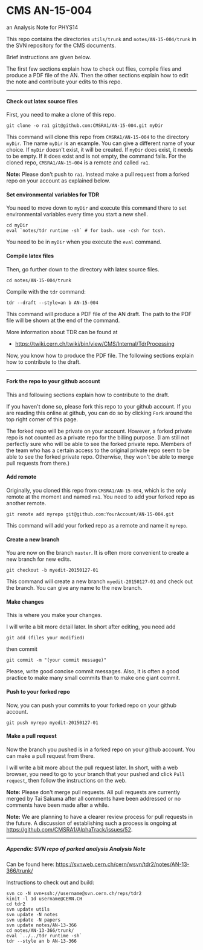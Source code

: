 # CMS AN-15-004
an Analysis Note for PHYS14

This repo contains the directories `utils/trunk` and  `notes/AN-15-004/trunk` in the SVN repository for the CMS documents.

Brief instructions are given below.

The first few sections explain how to check out flies, compile files and produce a PDF file of the AN. Then the other sections explain how to edit the note and contribute your edits to this repo.

---

#### Check out latex source files

First, you need to make a clone of this repo.

    git clone -o ra1 git@github.com:CMSRA1/AN-15-004.git myDir

This command will clone this repo from `CMSRA1/AN-15-004` to the directory `myDir`. The name `myDir` is an example. You can give a different name of your choice. If `myDir` doesn't exist, it will be created. If `myDir` does exist, it needs to be empty. If it does exist and is not empty, the command fails. For the cloned repo, `CMSRA1/AN-15-004` is a remote and called `ra1`.

**Note:** Please don't push to `ra1`. Instead make a pull request from a forked repo on your account as explained below.


#### Set environmental variables for TDR

You need to move down to `myDir` and execute this command there to set environmental variables every time you start a new shell.

    cd myDir
    eval `notes/tdr runtime -sh` # for bash. use -csh for tcsh.

You need to be in `myDir` when you execute the `eval` command.

#### Compile latex files

Then, go further down to the directory with latex source files.

    cd notes/AN-15-004/trunk

Compile with the `tdr` command:

    tdr --draft --style=an b AN-15-004

This command will produce a PDF file of the AN draft. The path to the PDF file will be shown at the end of the command.

More information about TDR can be found at

* https://twiki.cern.ch/twiki/bin/view/CMS/Internal/TdrProcessing

Now, you know how to produce the PDF file. The following sections explain how to contribute to the draft.

---

#### Fork the repo to your github account

This and following sections explain how to contribute to the draft.

If you haven't done so, please fork this repo to your github account. If you are reading this online at github, you can do so by clicking `Fork`  around the top right corner of this page.

The forked repo will be private on your account. However, a forked private repo is not counted as a private repo for the billing purpose.  (I am still not perfectly sure who will be able to see the forked private repo. Members of the team who has a certain access to the original private repo seem to be able to see the forked private repo. Otherwise, they won't be able to merge pull requests from there.)

#### Add remote

Originally, you cloned this repo from `CMSRA1/AN-15-004`, which is the only remote at the moment and named `ra1`. You need to add your forked repo as another remote.

    git remote add myrepo git@github.com:YourAccount/AN-15-004.git

This command will add your forked repo as a remote and name it `myrepo`.

#### Create a new branch 

You are now on the branch `master`. It is often more convenient to create a new branch for new edits.

    git checkout -b myedit-20150127-01

This command will create a new branch `myedit-20150127-01` and check out the branch. You can give any name to the new branch.

#### Make changes

This is where you make your changes. 

I will write a bit more detail later. In short after editing, you need add 

    git add (files your modified)

then commit

    git commit -m "(your commit message)"

Please, write good concise commit messages. Also, it is often a good practice to make many small commits than to make one giant commit.

#### Push to your forked repo

Now, you can push your commits to your forked repo on your github account.

    git push myrepo myedit-20150127-01

#### Make a pull request

Now the branch you pushed is in a forked repo on your github account. You can make a pull request from there. 

I will write a bit more about the pull request later.  In short, with a web browser, you need to go to your branch that your pushed and click `Pull request`, then follow the instructions on the web.

**Note:** Please don't merge pull requests. All pull requests are currently merged by Tai Sakuma after all comments have been addressed or no comments have been made after a while.

**Note:** We are planning to have a clearer review process for pull requests in the future. A discussion of establishing such a process is ongoing at https://github.com/CMSRA1/AlphaTrack/issues/52.

---

##### Appendix: SVN repo of parked analysis Analysis Note


Can be found here:
https://svnweb.cern.ch/cern/wsvn/tdr2/notes/AN-13-366/trunk/

Instructions to check out and build:

    svn co -N svn+ssh://username@svn.cern.ch/reps/tdr2
    kinit -l 1d username@CERN.CH
    cd tdr2
    svn update utils
    svn update -N notes
    svn update -N papers
    svn update notes/AN-13-366
    cd notes/AN-13-366/trunk/
    eval `../../tdr runtime -sh` 
    tdr --style an b AN-13-366

